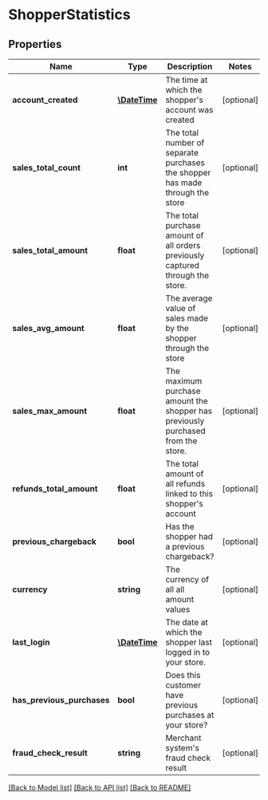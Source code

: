 # ShopperStatistics

## Properties
Name | Type | Description | Notes
------------ | ------------- | ------------- | -------------
**account_created** | [**\DateTime**](\DateTime.md) | The time at which the shopper&#39;s account was created | [optional] 
**sales_total_count** | **int** | The total number of separate purchases the shopper has made through the store | [optional] 
**sales_total_amount** | **float** | The total purchase amount of all orders previously captured through the store. | [optional] 
**sales_avg_amount** | **float** | The average value of sales made by the shopper through the store | [optional] 
**sales_max_amount** | **float** | The maximum purchase amount the shopper has previously purchased from the store. | [optional] 
**refunds_total_amount** | **float** | The total amount of all refunds linked to this shopper&#39;s account | [optional] 
**previous_chargeback** | **bool** | Has the shopper had a previous chargeback? | [optional] 
**currency** | **string** | The currency of all all amount values | [optional] 
**last_login** | [**\DateTime**](\DateTime.md) | The date at which the shopper last logged in to your store. | [optional] 
**has_previous_purchases** | **bool** | Does this customer have previous purchases at your store? | [optional] 
**fraud_check_result** | **string** | Merchant system&#39;s fraud check result | [optional] 

[[Back to Model list]](../README.md#documentation-for-models) [[Back to API list]](../README.md#documentation-for-api-endpoints) [[Back to README]](../README.md)


